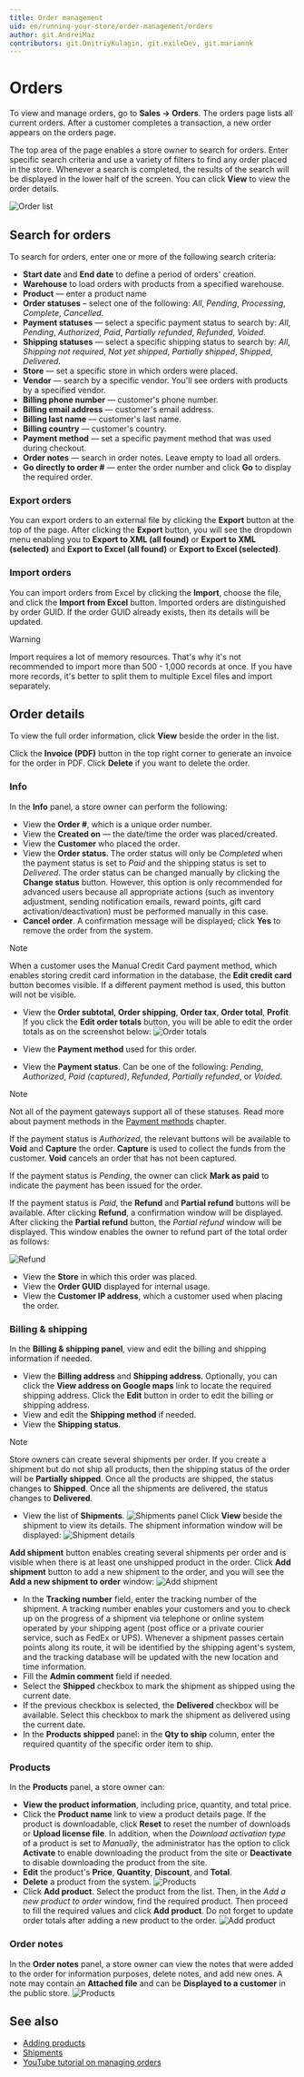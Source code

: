 ```yaml
---
title: Order management
uid: en/running-your-store/order-management/orders
author: git.AndreiMaz
contributors: git.DmitriyKulagin, git.exileDev, git.mariannk
---
```


# Orders

To view and manage orders, go to **Sales → Orders**. The orders page lists all current orders. After a customer completes a transaction, a new order appears on the orders page.

The top area of the page enables a store owner to search for orders. Enter specific search criteria and use a variety of filters to find any order placed in the store. Whenever a search is completed, the results of the search will be displayed in the lower half of the screen. You can click **View** to view the order details.

![Order list](_static/orders/search.jpg)

## Search for orders

To search for orders, enter one or more of the following search criteria:

* **Start date** and **End date** to define a period of orders' creation.
* **Warehouse** to load orders with products from a specified warehouse.
* **Product** — enter a product name
* **Order statuses** – select one of the following: *All*, *Pending*, *Processing*, *Complete*, *Cancelled*.
* **Payment statuses** — select a specific payment status to search by: *All*, *Pending*, *Authorized*, *Paid*, *Partially refunded*, *Refunded*, *Voided*.
* **Shipping statuses** — select a specific shipping status to search by: *All*, *Shipping not required*, *Not yet shipped*, *Partially shipped*, *Shipped*, *Delivered*.
* **Store** — set a specific store in which orders were placed.
* **Vendor** — search by a specific vendor. You'll see orders with products by a specified vendor.
* **Billing phone number** — customer's phone number.
* **Billing email address** — customer's email address.
* **Billing last name** — customer's last name.
* **Billing country** — customer's country.
* **Payment method**  — set a specific payment method that was used during checkout.
* **Order notes** — search in order notes. Leave empty to load all orders.
* **Go directly to order #** — enter the order number and click **Go** to display the required order.

### Export orders

You can export orders to an external file by clicking the **Export** button at the top of the page. After clicking the **Export** button, you will see the dropdown menu enabling you to **Export to XML (all found)** or **Export to XML (selected)** and **Export to Excel (all found)** or **Export to Excel (selected)**.

### Import orders

You can import orders from Excel by clicking the **Import**, choose the file, and click the **Import from Excel** button. Imported orders are distinguished by order GUID. If the order GUID already exists, then its details will be updated.

> [!WARNING]
>
> Import requires a lot of memory resources. That's why it's not recommended to import more than 500 - 1,000 records at once. If you have more records, it's better to split them to multiple Excel files and import separately.

## Order details

To view the full order information, click **View** beside the order in the list.

Click the **Invoice (PDF)** button in the top right corner to generate an invoice for the order in PDF. Click **Delete** if you want to delete the order.

### Info

In the **Info** panel, a store owner can perform the following:

* View the **Order #**, which is a unique order number.
* View the **Created on** — the date/time the order was placed/created.
* View the **Customer** who placed the order.
* View the **Order status**. The order status will only be *Completed* when the payment status is set to *Paid* and the shipping status is set to *Delivered*. The order status can be changed manually by clicking the **Change status** button. However, this option is only recommended for advanced users because all appropriate actions (such as inventory adjustment, sending notification emails, reward points, gift card activation/deactivation) must be performed manually in this case.
* **Cancel order**. A confirmation message will be displayed; click **Yes** to remove the order from the system.

> [!NOTE]
>
> When a customer uses the Manual Credit Card payment method, which enables storing credit card information in the database, the **Edit credit card** button becomes visible. If a different payment method is used, this button will not be visible.

* View the **Order subtotal**, **Order shipping**, **Order tax**, **Order total**, **Profit**. If you click the **Edit order totals** button, you will be able to edit the order totals as on the screenshot below:
 ![Order totals](_static/orders/edit-totals.jpg)

* View the **Payment method** used for this order.
* View the **Payment status**. Can be one of the following: *Pending*, *Authorized*, *Paid (captured)*, *Refunded*, *Partially refunded*, or *Voided*.

 > [!NOTE]
 >
 > Not all of the payment gateways support all of these statuses. Read more about payment methods in the [Payment methods](xref:en/getting-started/configure-payments/payment-methods/index) chapter.

 If the payment status is *Authorized*, the relevant buttons will be available to **Void** and **Capture** the order. **Capture** is used to collect the funds from the customer. **Void** cancels an order that has not been captured.

 If the payment status is *Pending*, the owner can click **Mark as paid** to indicate the payment has been issued for the order.

 If the payment status is *Paid*, the **Refund** and **Partial refund** buttons will be available. After clicking **Refund**, a confirmation window will be displayed. After clicking the **Partial refund** button, the *Partial refund* window will be displayed. This window enables the owner to refund part of the total order as follows:

 ![Refund](_static/orders/refund.png)

* View the **Store** in which this order was placed.
* View the **Order GUID** displayed for internal usage.
* View the **Customer IP address**, which a customer used when placing the order.

### Billing & shipping

In the **Billing & shipping panel**, view and edit the billing and shipping information if needed.

* View the **Billing address** and **Shipping address**. Optionally, you can click the **View address on Google maps** link to locate the required shipping address. Click the **Edit** button in order to edit the billing or shipping address.
* View and edit the **Shipping method** if needed.
* View the **Shipping status**.

> [!NOTE]
>
> Store owners can create several shipments per order. If you create a shipment but do not ship all products, then the shipping status of the order will be **Partially shipped**. Once all the products are shipped, the status changes to **Shipped**. Once all the shipments are delivered, the status changes to **Delivered**.

* View the list of **Shipments**.
 ![Shipments panel](_static/orders/shipments.jpg)
 Click **View** beside the shipment to view its details. The shipment information window will be displayed:
 ![Shipment details](_static/orders/shipment-details.jpg)

 **Add shipment** button enables creating several shipments per order and is visible when there is at least one unshipped product in the order. Click **Add shipment** button to add a new shipment to the order, and you will see the **Add a new shipment to order** window:
  ![Add shipment](_static/orders/add-shipment.jpg)
  
* In the **Tracking number** field, enter the tracking number of the shipment. A tracking number enables your customers and you to check up on the progress of a shipment via telephone or online system operated by your shipping agent (post office or a private courier service, such as FedEx or UPS). Whenever a shipment passes certain points along its route, it will be identified by the shipping agent's system, and the tracking database will be updated with the new location and time information.
* Fill the **Admin comment** field if needed.
* Select the **Shipped** checkbox to mark the shipment as shipped using the current date.
* If the previous checkbox is selected, the **Delivered** checkbox will be available. Select this checkbox to mark the shipment as delivered using the current date.
* In the **Products shipped** panel: in the **Qty to ship** column, enter the required quantity of the specific order item to ship.

### Products

In the **Products** panel, a store owner can:

* **View the product information**, including price, quantity, and total price.
* Click the **Product name** link to view a product details page. If the product is downloadable, click **Reset** to reset the number of downloads or **Upload license file**. In addition, when the *Download activation type* of a product is set to *Manually*, the administrator has the option to click **Activate** to enable downloading the product from the site or **Deactivate** to disable downloading the product from the site.
* **Edit** the product's **Price**, **Quantity**, **Discount**, and **Total**.
* **Delete** a product from the system.
 ![Products](_static/orders/products.jpg)
* Click **Add product**. Select the product from the list. Then, in the *Add a new product to order* window, find the required product. Then proceed to fill the required values and click **Add product**. Do not forget to update order totals after adding a new product to the order.
 ![Add product](_static/orders/add-product.jpg)

### Order notes

In the **Order notes** panel, a store owner can view the notes that were added to the order for information purposes, delete notes, and add new ones. A note may contain an **Attached file** and can be **Displayed to a customer** in the public store.
![Products](_static/orders/note.jpg)

## See also

* [Adding products](xref:en/running-your-store/catalog/products/add-products)
* [Shipments](xref:en/running-your-store/order-management/shipping-management)
* [YouTube tutorial on managing orders](https://www.youtube.com/watch?v=z6TUJOO3gVg&index=5&list=PLnL_aDfmRHwsbhj621A-RFb1KnzeFxYz4)
